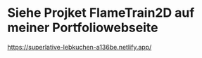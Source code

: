 # Siehe Projket FlameTrain2D auf meiner Portfoliowebseite
https://superlative-lebkuchen-a136be.netlify.app/
